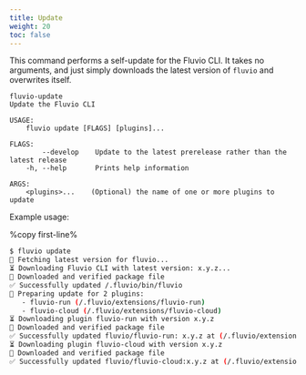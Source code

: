```yaml
---
title: Update
weight: 20
toc: false
---
```


This command performs a self-update for the Fluvio CLI. It takes no arguments,
and just simply downloads the latest version of `fluvio` and overwrites itself.

```
fluvio-update
Update the Fluvio CLI

USAGE:
    fluvio update [FLAGS] [plugins]...

FLAGS:
        --develop    Update to the latest prerelease rather than the latest release
    -h, --help       Prints help information

ARGS:
    <plugins>...    (Optional) the name of one or more plugins to update
```

Example usage:

%copy first-line%
```bash
$ fluvio update
🎣 Fetching latest version for fluvio...
⏳ Downloading Fluvio CLI with latest version: x.y.z...
🔑 Downloaded and verified package file
✅ Successfully updated /.fluvio/bin/fluvio
🔧 Preparing update for 2 plugins:
   - fluvio-run (/.fluvio/extensions/fluvio-run)
   - fluvio-cloud (/.fluvio/extensions/fluvio-cloud)
⏳ Downloading plugin fluvio-run with version x.y.z
🔑 Downloaded and verified package file
✅ Successfully updated fluvio/fluvio-run: x.y.z at (/.fluvio/extensions/fluvio-run)
⏳ Downloading plugin fluvio-cloud with version x.y.z
🔑 Downloaded and verified package file
✅ Successfully updated fluvio/fluvio-cloud:x.y.z at (/.fluvio/extensions/fluvio-cloud)